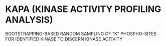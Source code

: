 # KAPA (KINASE ACTIVITY PROFILING ANALYSIS)

BOOTSTRAPPING-BASED RANDOM SAMPLING OF "K" PHOSPHO-SITES FOR IDENTIFIED KINASE TO DISCERN KINASE ACTIVITY 
